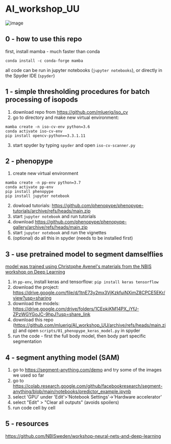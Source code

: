 # AI_workshop_UU

![image](https://user-images.githubusercontent.com/15648068/236338994-2469c942-436a-4b54-aa04-8987c15918d8.png)

## 0 - how to use this repo

first, install mamba - much faster than conda
```
conda install -c conda-forge mamba
```
all code can be run in jupyter notebooks (`jupyter notebooks`), or directly in the Spyder IDE (`spyder`) 

## 1 - simple thresholding procedures for batch processing of isopods

1. download repo from https://github.com/mluerig/iso_cv
2. go to directory and make new virtual environment:

```
mamba create -n iso-cv-env python=3.6
conda activate iso-cv-env
pip install opencv-python==3.3.1.11
```
3. start spyder by typing `spyder` and open `iso-cv-scanner.py`

## 2 - phenopype

1. create new virtual environment
```
mamba create -n pp-env python=3.7
conda activate pp-env
pip install phenopype
pip install jupyter notebook
```
2. dowload tutorials: https://github.com/phenopype/phenopype-tutorials/archive/refs/heads/main.zip
3. start `jupyter notebook` and run tutorials 
4. download https://github.com/phenopype/phenopype-gallery/archive/refs/heads/main.zip
5. start `jupyter notebook` and run the vignettes 
6. (optional) do all this in spyder (needs to be installed first)

## 3 - use pretrained model to segment damselflies


[model was trained using Christophe Avenel's materials from the NBIS workshop on Deep Learning](https://github.com/NBISweden/workshop-neural-nets-and-deep-learning/blob/master/session_convolutionalNeuralNetworks/Labs/CNN_Keras_lab_2.ipynb)

1. in `pp-env`, install keras and tensorflow: `pip install keras tensorflow`  
2. download the project: https://drive.google.com/file/d/1tnE73y2mx3VjKzkfuiNXimZ8CPCE5EKr/view?usp=sharing
3. download the models: https://drive.google.com/drive/folders/1CEpkiKM14PX_iYfJ-ZPzWGYGoJC-9hpJ?usp=share_link
4. download this repo (https://github.com/mluerig/AI_workshop_UU/archive/refs/heads/main.zip) and open `scripts/01_phenopype_keras_model.py` in spyder
5. run the code - first the full body model, then body part specific segmentation 

## 4 - segment anything model (SAM)

1. go to https://segment-anything.com/demo and try some of the images we used so far
2. go to https://colab.research.google.com/github/facebookresearch/segment-anything/blob/main/notebooks/predictor_example.ipynb
3. select 'GPU' under 'Edit'>'Notebook Settings'->'Hardware accelerator'
4. select "Edit" > "Clear all outputs" (avoids spoilers)
5. run code cell by cell

## 5 - resources

https://github.com/NBISweden/workshop-neural-nets-and-deep-learning

